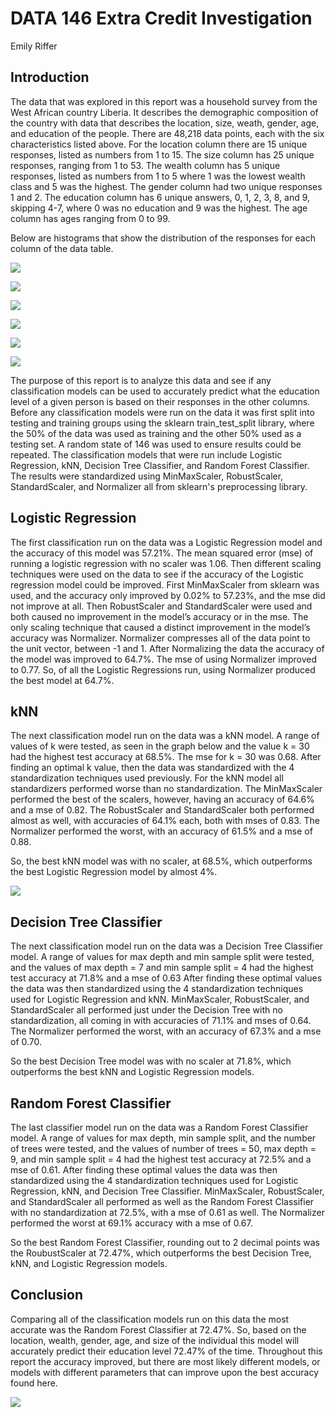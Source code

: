 # DATA 146 Extra Credit Investigation

Emily Riffer

## Introduction

The data that was explored in this report was a household survey from the West African country Liberia. It describes the demographic composition of the country with data that describes the location, size, weath, gender, age, and education of the people. There are 48,218 data points, each with the six characteristics listed above. For the location column there are 15 unique responses, listed as numbers from 1 to 15. The size column has 25 unique responses, ranging from 1 to 53. The wealth column has 5 unique responses, listed as numbers from 1 to 5 where 1 was the lowest wealth class and 5 was the highest. The gender column had two unique responses 1 and 2. The education column has 6 unique answers, 0, 1, 2, 3, 8, and 9, skipping 4-7, where 0 was no education and 9 was the highest. The age column has ages ranging from 0 to 99.

Below are histograms that show the distribution of the responses for each column of the data table. 

![](location.png)

![](size.png)

![](wealth.png)

![](gender.png)

![](age.png)

![](education.png)

The purpose of this report is to analyze this data and see if any classification models can be used to accurately predict what the education level of a given person is based on their responses in the other columns. Before any classification models were run on the data it was first split into testing and training groups using the sklearn train_test_split library, where the 50% of the data was used as training and the other 50% used as a testing set. A random state of 146 was used to ensure results could be repeated. The classification models that were run include Logistic Regression, kNN, Decision Tree Classifier, and Random Forest Classifier. The results were standardized using MinMaxScaler, RobustScaler, StandardScaler, and Normalizer all from sklearn's preprocessing library. 

## Logistic Regression

The first classification run on the data was a Logistic Regression model and the accuracy of this model was 57.21%. The mean squared error (mse) of running a logistic regression with no scaler was 1.06. Then different scaling techniques were used on the data to see if the accuracy of the Logistic regression model could be improved. First MinMaxScaler from sklearn was used, and the accuracy only improved by 0.02% to 57.23%, and the mse did not improve at all. Then RobustScaler and StandardScaler were used and both caused no improvement in the model’s accuracy or in the mse. The only scaling technique that caused a distinct improvement in the model’s accuracy was Normalizer. Normalizer compresses all of the data point to the unit vector, between -1 and 1. After Normalizing the data the accuracy of the model was improved to 64.7%. The mse of using Normalizer improved to 0.77. So, of all the Logistic Regressions run, using Normalizer produced the best model at 64.7%. 

## kNN

The next classification model run on the data was a kNN model. A range of values of k were tested, as seen in the graph below and the value k = 30 had the highest test accuracy at 68.5%. The mse for k = 30 was 0.68. After finding an optimal k value, then the data was standardized with the 4 standardization techniques used previously. For the kNN model all standardizers performed worse than no standardization. The MinMaxScaler performed the best of the scalers, however, having an accuracy of 64.6% and a mse of 0.82. The RobustScaler and StandardScaler both performed almost as well, with accuracies of 64.1% each, both with mses of 0.83. The Normalizer performed the worst, with an accuracy of 61.5% and a mse of 0.88. 

So, the best kNN model was with no scaler, at 68.5%, which outperforms the best Logistic Regression model by almost 4%. 

![](kNN.png)

## Decision Tree Classifier

The next classification model run on the data was a Decision Tree Classifier model. A range of values for max depth and min sample split were tested, and the values of max depth = 7 and min sample split = 4 had the highest test accuracy at 71.8% and a mse of 0.63 After finding these optimal values the data was then standardized using the 4 standardization techniques used for Logistic Regression and kNN. MinMaxScaler, RobustScaler, and StandardScaler all performed just under the Decision Tree with no standardization, all coming in with accuracies of 71.1% and mses of 0.64. The Normalizer performed the worst, with an accuracy of 67.3% and a mse of 0.70. 

So the best Decision Tree model was with no scaler at 71.8%, which outperforms the best kNN and Logistic Regression models. 

## Random Forest Classifier

The last classifier model run on the data was a Random Forest Classifier model. A range of values for max depth, min sample split, and the number of trees were tested, and the values of number of trees = 50, max depth = 9, and min sample split = 4 had the highest test accuracy at 72.5% and a mse of 0.61. After finding these optimal values the data was then standardized using the 4 standardization techniques used for Logistic Regression, kNN, and Decision Tree Classifier. MinMaxScaler, RobustScaler, and StandardScaler all performed as well as the Random Forest Classifier with no standardization at 72.5%, with a mse of 0.61 as well. The Normalizer performed the worst at 69.1% accuracy with a mse of 0.67. 

So the best Random Forest Classifier, rounding out to 2 decimal points was the RoubustScaler at 72.47%, which outperforms the best Decision Tree, kNN, and Logistic Regression models. 

## Conclusion

Comparing all of the classification models run on this data the most accurate was the Random Forest Classifier at 72.47%. So, based on the location, wealth, gender, age, and size of the individual this model will accurately predict their education level 72.47% of the time. Throughout this report the accuracy improved, but there are most likely different models, or models with different parameters that can improve upon the best accuracy found here.

![](final.png)
